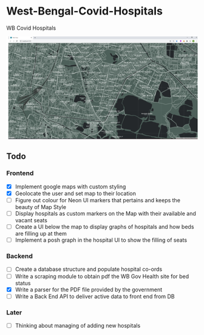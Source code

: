 # West-Bengal-Covid-Hospitals

WB Covid Hospitals

![product image](https://raw.githubusercontent.com/dyingg/West-Bengal-Covid-Hospitals/master/doc/map.jpg?token=ALHZ7DH2Z6PBULDCHYQ4ZWC67UTBE)

## Todo

### Frontend

- [x] Implement google maps with custom styling
- [x] Geolocate the user and set map to their location
- [ ] Figure out colour for Neon UI markers that pertains and keeps the beauty of Map Style
- [ ] Display hospitals as custom markers on the Map with their available and vacant seats
- [ ] Create a UI below the map to display graphs of hospitals and how beds are filling up at them
- [ ] Implement a posh graph in the hospital UI to show the filling of seats

### Backend

- [ ] Create a database structure and populate hospital co-ords
- [ ] Write a scraping module to obtain pdf the WB Gov Health site for bed status
- [x] Write a parser for the PDF file provided by the government
- [ ] Write a Back End API to deliver active data to front end from DB

### Later

- [ ] Thinking about managing of adding new hospitals
